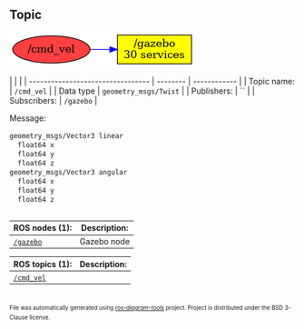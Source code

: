 <!--
File was automatically generated using 'ros-diagram-tools' project.
Project is distributed under the BSD 3-Clause license.
-->

## Topic

[![/cmd_vel](t__cmd_vel.png "/cmd_vel")](t__cmd_vel.png)

|  |  |
| --------------------------------- | -------- | ------------ |
| Topic name: | `/cmd_vel` |
| Data type | `geometry_msgs/Twist` |
| Publishers: | `` |
| Subscribers: | `/gazebo` |

Message:
```
geometry_msgs/Vector3 linear
  float64 x
  float64 y
  float64 z
geometry_msgs/Vector3 angular
  float64 x
  float64 y
  float64 z


```


| ROS nodes (1): | Description: |
| ----------------------------------- | ------------ |
| [`/gazebo`](n__gazebo.html) | Gazebo node |

| ROS topics (1): | Description: |
| ----------------------------------- | ------------ |
| [`/cmd_vel`](t__cmd_vel.html) |  |


</br>
<font size="1">
File was automatically generated using <a href="https://github.com/anetczuk/ros-diagram-tools"><i>ros-diagram-tools</i></a> project.
Project is distributed under the BSD 3-Clause license.
</font>
